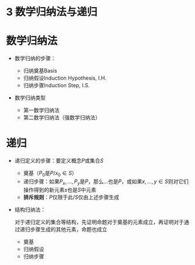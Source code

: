 # 3 数学归纳法与递归

# 数学归纳法

* 数学归纳的步骤：

  * 归纳奠基Basis
  * 归纳假设Induction Hypothesis, I.H.
  * 归纳步骤Induction Step, I.S.
* 数学归纳类型

  * 第一数学归纳法
  * 第二数学归纳法（强数学归纳法）

# 递归

* 递归定义的步骤：要定义概念$P$或集合$S$​

  * 奠基（$P_0$是$P$/$x_0\in S$）
  * 递归步骤：如果$P_x,...,P_y$是$P$，那么$...$也是$P$，或如果$x,...,y\in S$则对它们操作得到的新元素$s$也是$S$中元素
  * **排斥规则**：$P$仅限于此/$S$仅由上述步骤生成
* 结构归纳法：

  对于递归定义的集合等结构，先证明命题对于奠基的元素成立，再证明对于通过递归步骤生成的其他元素，命题也成立

  * 奠基
  * 归纳假设
  * 归纳步骤

‍
